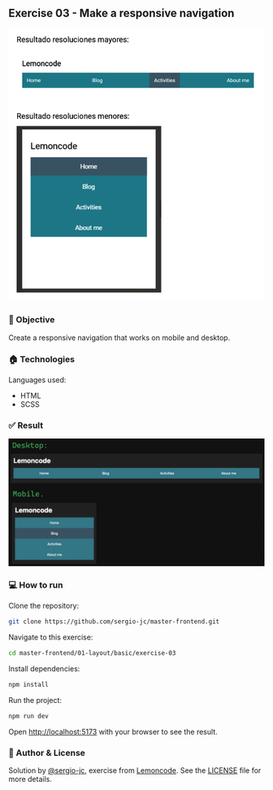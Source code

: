## Exercise 03 - Make a responsive navigation
![exercise-03](assets/cover.png)

### 🎯 Objective
Create a responsive navigation that works on mobile and desktop.

### 🏠 Technologies
Languages used:
- HTML
- SCSS

### ✅ Result
![result](assets/result.png)

### 💻 How to run
Clone the repository:
```bash 
git clone https://github.com/sergio-jc/master-frontend.git
```
Navigate to this exercise:
```bash
cd master-frontend/01-layout/basic/exercise-03
```

Install dependencies:
```bash
npm install
```

Run the project:
```bash 
npm run dev
```

Open [http://localhost:5173](http://localhost:5173) with your browser to see the result.

### 📝 Author & License
Solution by [@sergio-jc](https://github.com/sergio-jc), exercise from [Lemoncode](https://lemoncode.net/). See the [LICENSE](https://github.com/sergio-jc/master-frontend/blob/main/LICENSE) file for more details.

